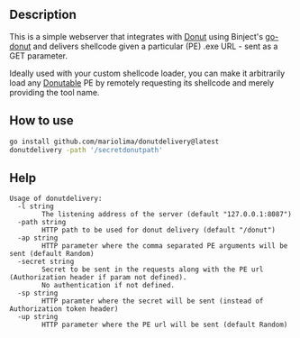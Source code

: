 ## Description

This is a simple webserver that integrates with [Donut](https://github.com/TheWover/donut) using Binject's [go-donut](https://github.com/Binject/go-donut) and delivers shellcode given a particular (PE) .exe URL - sent as a GET parameter. 

Ideally used with your custom shellcode loader, you can make it arbitrarily load any [Donutable](https://github.com/Flangvik/SharpCollection) PE by remotely requesting its shellcode and merely providing the tool name.

## How to use

```bash
go install github.com/mariolima/donutdelivery@latest
donutdelivery -path '/secretdonutpath'
```

## Help

```
Usage of donutdelivery:
  -l string
    	The listening address of the server (default "127.0.0.1:8087")
  -path string
    	HTTP path to be used for donut delivery (default "/donut")
  -ap string
    	HTTP parameter where the comma separated PE arguments will be sent (default Random)
  -secret string
    	Secret to be sent in the requests along with the PE url (Authorization header if param not defined). 
        No authentication if not defined.
  -sp string
    	HTTP paramter where the secret will be sent (instead of Authorization token header)
  -up string
    	HTTP parameter where the PE url will be sent (default Random)
```
